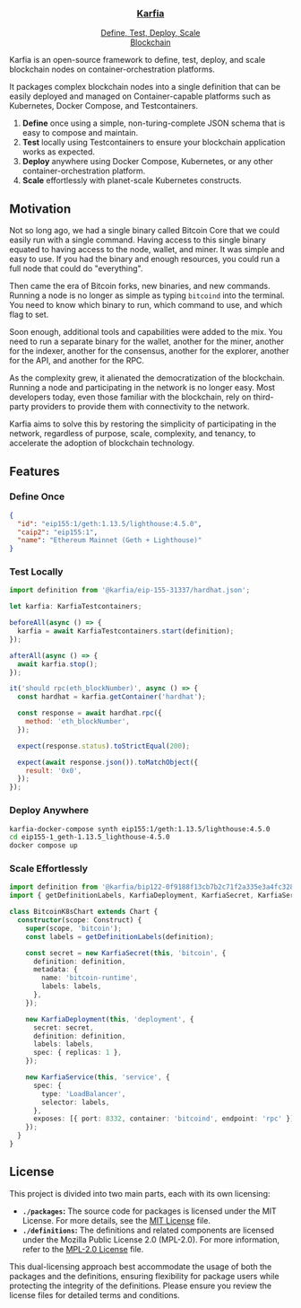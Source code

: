 <p align="center">
  <a href="https://github.com/fuxingloh/karfia">
    <h3 align="center">Karfia</h3>
    <p align="center">Define, Test, Deploy, Scale<br>Blockchain</p>
  </a>
</p>

Karfia is an open-source framework to define, test, deploy,
and scale blockchain nodes on container-orchestration platforms.

It packages complex blockchain nodes into a single definition that can be easily deployed
and managed on Container-capable platforms such as Kubernetes, Docker Compose, and Testcontainers.

1. **Define** once using a simple, non-turing-complete JSON schema that is easy to compose and maintain.
2. **Test** locally using Testcontainers to ensure your blockchain application works as expected.
3. **Deploy** anywhere using Docker Compose, Kubernetes, or any other container-orchestration platform.
4. **Scale** effortlessly with planet-scale Kubernetes constructs.

## Motivation

Not so long ago, we had a single binary called Bitcoin Core that we could easily run with a single command.
Having access to this single binary equated to having access to the node, wallet, and miner.
It was simple and easy to use.
If you had the binary and enough resources, you could run a full node that could do "everything".

Then came the era of Bitcoin forks, new binaries, and new commands.
Running a node is no longer as simple as typing `bitcoind` into the terminal.
You need to know which binary to run, which command to use, and which flag to set.

Soon enough, additional tools and capabilities were added to the mix.
You need to run a separate binary for the wallet, another for the miner, another for the indexer,
another for the consensus, another for the explorer, another for the API, and another for the RPC.

As the complexity grew, it alienated the democratization of the blockchain.
Running a node and participating in the network is no longer easy.
Most developers today, even those familiar with the blockchain,
rely on third-party providers to provide them with connectivity to the network.

Karfia aims to solve this by restoring the simplicity of participating in the network,
regardless of purpose, scale, complexity, and tenancy,
to accelerate the adoption of blockchain technology.

## Features

### Define Once

```json
{
  "id": "eip155:1/geth:1.13.5/lighthouse:4.5.0",
  "caip2": "eip155:1",
  "name": "Ethereum Mainnet (Geth + Lighthouse)"
}
```

### Test Locally

```js
import definition from '@karfia/eip-155-31337/hardhat.json';

let karfia: KarfiaTestcontainers;

beforeAll(async () => {
  karfia = await KarfiaTestcontainers.start(definition);
});

afterAll(async () => {
  await karfia.stop();
});

it('should rpc(eth_blockNumber)', async () => {
  const hardhat = karfia.getContainer('hardhat');

  const response = await hardhat.rpc({
    method: 'eth_blockNumber',
  });

  expect(response.status).toStrictEqual(200);

  expect(await response.json()).toMatchObject({
    result: '0x0',
  });
});
```

### Deploy Anywhere

```bash
karfia-docker-compose synth eip155:1/geth:1.13.5/lighthouse:4.5.0
cd eip155-1_geth-1.13.5_lighthouse-4.5.0
docker compose up
```

### Scale Effortlessly

```ts
import definition from '@karfia/bip122-0f9188f13cb7b2c71f2a335e3a4fc328/bitcoind.json';
import { getDefinitionLabels, KarfiaDeployment, KarfiaSecret, KarfiaService } from 'karfia-cdk8s';

class BitcoinK8sChart extends Chart {
  constructor(scope: Construct) {
    super(scope, 'bitcoin');
    const labels = getDefinitionLabels(definition);

    const secret = new KarfiaSecret(this, 'bitcoin', {
      definition: definition,
      metadata: {
        name: 'bitcoin-runtime',
        labels: labels,
      },
    });

    new KarfiaDeployment(this, 'deployment', {
      secret: secret,
      definition: definition,
      labels: labels,
      spec: { replicas: 1 },
    });

    new KarfiaService(this, 'service', {
      spec: {
        type: 'LoadBalancer',
        selector: labels,
      },
      exposes: [{ port: 8332, container: 'bitcoind', endpoint: 'rpc' }],
    });
  }
}
```

## License

This project is divided into two main parts, each with its own licensing:

- **`./packages`:** The source code for packages is licensed under the MIT License. For more details, see the [MIT License](./packages/LICENSE) file.
- **`./definitions`:** The definitions and related components are licensed under the Mozilla Public License 2.0 (MPL-2.0). For more information, refer to the [MPL-2.0 License](./definitions/LICENSE) file.

This dual-licensing approach best accommodate the usage of both the packages and the definitions,
ensuring flexibility for package users while protecting the integrity of the definitions.
Please ensure you review the license files for detailed terms and conditions.
